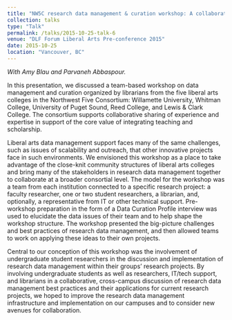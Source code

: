 ```yaml
---
title: "NW5C research data management & curation workshop: A collaborative model for liberal arts colleges"
collection: talks
type: "Talk"
permalink: /talks/2015-10-25-talk-6
venue: "DLF Forum Liberal Arts Pre-conference 2015"
date: 2015-10-25
location: "Vancouver, BC"
---
```

 *With Amy Blau and Parvaneh Abbaspour.*

In this presentation, we discussed a team-based workshop on data management and curation organized by librarians from the five liberal arts colleges in the Northwest Five Consortium: Willamette University, Whitman College, University of Puget Sound, Reed College, and Lewis &amp; Clark College. The consortium supports collaborative sharing of experience and expertise in support of the core value of integrating teaching and scholarship.

Liberal arts data management support faces many of the same challenges, such as issues of scalability and outreach, that other innovative projects face in such environments. We envisioned this workshop as a place to take advantage of the close-knit community structures of liberal arts colleges and bring many of the stakeholders in research data management together to collaborate at a broader consortial level. The model for the workshop was a team from each institution connected to a specific research project: a faculty researcher, one or two student researchers, a librarian, and, optionally, a representative from IT or other technical support. Pre-workshop preparation in the form of a Data Curation Profile interview was used to elucidate the data issues of their team and to help shape the workshop structure. The workshop presented the big-picture challenges and best practices of research data management, and then allowed teams to work on applying these ideas to their own projects.

Central to our conception of this workshop was the involvement of undergraduate student researchers in the discussion and implementation of research data management within their groups’ research projects. By involving undergraduate students as well as researchers, IT/tech support, and librarians in a collaborative, cross-campus discussion of research data management best practices and their applications for current research projects, we hoped to improve the research data management infrastructure and implementation on our campuses and to consider new avenues for collaboration.
